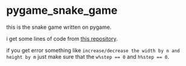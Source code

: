 # pygame_snake_game

this is the snake game written on pygame.

i get some lines of code from [this repository](https://github.com/rajatdiptabiswas/snake-pygame).

if you get error something like `increase/decrease the width by n and height by m` just make sure that the `w%step == 0` and `h%step == 0`.
